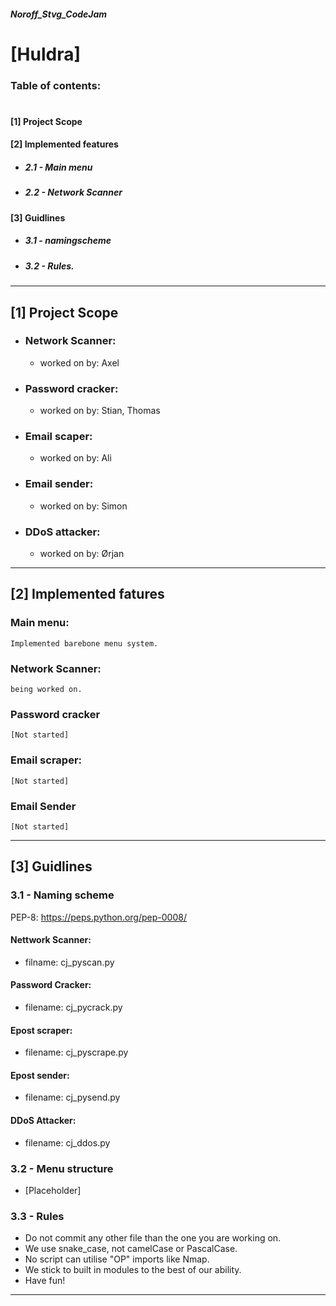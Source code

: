 ##### Noroff_Stvg_CodeJam

# [Huldra]

### Table of contents:
#
#### [1] Project Scope


#### [2] Implemented features
* ##### 2.1 - Main menu
* ##### 2.2 - Network Scanner

#### [3] Guidlines
* ##### 3.1 - namingscheme
* ##### 3.2 - Rules.


___________________________________________________
## [1] Project Scope

* ### Network Scanner:
    *  worked on by: Axel

* ### Password cracker:
    *  worked on by: Stian, Thomas

* ### Email scaper:
    *  worked on by: Ali

* ### Email sender:
    *  worked on by: Simon

* ### DDoS attacker:
    * worked on by: Ørjan
    

____________________________________________________
## [2] Implemented fatures

### Main menu:
    Implemented barebone menu system.

### Network Scanner:
    being worked on.

### Password cracker
    [Not started]

### Email scraper:
    [Not started]

### Email Sender
    [Not started]



____________________________________________________
## [3] Guidlines
### 3.1 - Naming scheme
PEP-8: https://peps.python.org/pep-0008/

#### Nettwork Scanner:
* filname: cj_pyscan.py

#### Password Cracker: 
* filename: cj_pycrack.py

#### Epost scraper:
* filename: cj_pyscrape.py

#### Epost sender:
* filename: cj_pysend.py

#### DDoS Attacker:
* filename: cj_ddos.py

### 3.2 - Menu structure
* [Placeholder]

### 3.3 - Rules
* Do not commit any other file than the one you are working on.
* We use snake_case, not camelCase or PascalCase.
* No script can utilise "OP" imports like Nmap.
* We stick to built in modules to the best of our ability.
* Have fun!
____________________________________________________


